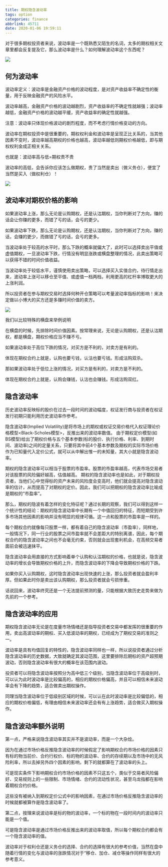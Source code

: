 ```yaml
---
title: 期权隐含波动率
tags: option
categories: finance
abbrlink: 45711
date: 2020-01-06 19:59:11
---
```


对于很多期权投资者来说，波动率是一个既熟悉又陌生的名词，太多的期权相关文章里都会反复提及它，那么波动率是什么？如何理解波动率这个东西呢？

![](http://n.sinaimg.cn/translate/4/w925h679/20191017/dff6-ifzxhxm5342034.png)

<!--more-->

## 何为波动率

波动率定义：波动率是金融资产价格的波动程度，是对资产收益率不确定性的衡量，用于反映金融资产的风险水平。

波动率越高，金融资产价格的波动越剧烈，资产收益率的不确定性就越强；波动率越低，金融资产价格的波动越平缓，资产收益率的确定性就越强。

注意：波动率只体现价格波动的剧烈程度，而不考虑行情价格变动的方向。

波动率在期权投资中是很重要的，期权权利金和波动率是呈现正比关系的，当其他因素不变时，波动率越高期权的价格也越高，波动率越低则期权价格越低，即与期权权利金成正相关关系。

也就是：波动率高与低=期权贵不贵

波动率的高低，会告诉你应该怎么做期权，贵了当然是卖出（做义务仓），便宜了当然是买入（做权利仓）！

![](http://n.sinaimg.cn/translate/791/w1080h511/20191017/35f6-ifzxhxm5342038.jpg)

## 波动率对期权价格的影响

如果波动率上涨，那么无论是认购期权，还是认沽期权，当你判断对了方向，赚的话会让你赚的更多，而错了亏的话，会亏的更少。

如果波动率下跌，那么无论是认购期权，还是认沽期权，当你判断对了方向，赚的话，会赚的更少，而做错了亏的话，会亏的更多。

当波动率处于较高的水平时，那么下跌的概率就偏大了，此时可以选择卖出平值或虚值期权，一旦波动率下跌，行情没有明显涨跌或横盘整理的情况，此卖出策略可以获得不错的时间价值收益。

当波动率处于较低水平，谨慎使用卖出策略，可以选择买入实值合约，待行情走出来，波动率上涨可以移仓至平值、或虚值一档两档，利用更高的杠杆率博取更大的上涨利润。

所以投资者在参与期权交易时选择何种开仓策略可以考量波动率指标的影响！来决定做以小博大的买方还是多赚时间价值的卖方。

![](http://n.sinaimg.cn/translate/96/w1080h616/20191017/b3f7-ifzxhxm5342107.jpg)

我们以比较特殊的横盘来举例说明

在横盘的时候，先排除时间价值因素。按常理来说，无论是认购期权，还是认沽期权，都是横盘，期权价格应当不赚不亏。

如果波动率处于高位下跌的情况，对买方是不利的，对卖方是有利的。

体现在期权合约上就是，认购也要亏钱，认沽也要亏钱。形成沽购双杀。

那如果波动率处于低位上涨的情况，对买方是有利的，对卖方是不利的。

体现在期权合约上就是，认购会赚钱，认沽也会赚钱。形成沽购双红。

## 隐含波动率

历史波动率反映标的股价在过去一段时间的波动幅度，权证发行商与投资者在权证发行初期只能利用历史波动率作参考。

隐含波动率(Implied Volatility)是将市场上的期权或权证交易价格代入权证理论价格模型<Black-Scholes模型>，反推出来的波动率数值。
由于期权定价模型(如BS模型)给出了期权价格与五个基本参数(标的股价、执行价格、利率、到期时间、波动率)之间的定量关系，只要将其中前4个基本参数及期权的实际市场价格作为已知量代入定价公式，就可以从中解出惟一的未知量，其大小就是隐含波动率。

期权的隐含波动率可以相当于股票的市盈率。股票的市盈率越高，代表市场交易者对该股票的风险偏好越高，估值越高。
期权的隐含波动率也是如此，对于期权投资者，当他们心中觉得标的资产未来的风险度会变高时，他们就会提高对隐含波动率的估计，从而提高了对期权的定价。因此，我们可以把期权的隐含波动率比喻成是期权的“市盈率”。

那么，期权的隐波有着怎样的变化特征呢？通过长期的观察，我们可以得到这样一个统计性的结论：期权的隐含波动率中长期有一个中值回归的特征，而短期受到许多市场其他因素的影响并没有明显的规律可循。这一点和股票的市盈率是一样的。

每个期权合约就像每只股票一样，都有着自己的隐含波动率（市盈率），同样地，一般情况下，同一行业的股票之间市盈率就不会差距大的特别离谱，因此，每个期权合约的隐含波动率之间也不会毫无约束，否则就会出现套利机会，在高频交易者面前会被迅速抹平。

隐含波动率会用直接的方式影响着单个认购和认沽期权的价格，也就是说，隐含波动率的增长会导致期权价格的上升，而隐含波动率的下降会导致期权价格的下跌。

如果你买入认购期权，这时隐含波动率出现快速的上涨，那么投资者就会盈利丰厚。但如果此时你是卖出该认购期权，那么投资者就会亏损惨重。

话说回来，波动率终究还是一个无法提前预测的量，只能根据大致历史走势来做为先前的一个参考。

## 隐含波动率的应用

期权隐含波动率无论是在度量市场情绪还是指导投资者交易中都发挥的很重要的作用，卖出高波动率的期权、买入低波动率的期权，已经成为了期权交易的准则之一。

波动率是具有均值回复的特性的，隐含波动率同样也一样，所以说投资者通过分析隐含波动率的历史数据，大致就确定其波动范围，这里要排除后期标的资产超预期波动，否则隐含波动率有很大的概率在该范围内波动。

投资者可以将隐含波动率按照分为高中低三个级别，当隐含波动率位于高级别时，可以认为此时波动率是比较偏高的，相应的期权价格偏高，并且可以相信未来波动率会有下降的趋势，适合做卖出期权操作。

同理当隐含波动率位于低级别区域的时候，可以认在此时波动率是比较偏低的，相应的期权价格偏低，有理由相信未来波动率还会有有上涨趋势，适合做买入期权操作。

## 隐含波动率额外说明

第一点，严格来说隐含波动率其实并不是波动率，而是一个大杂烩。

因为在通过市场价格反推隐含波动率的时候假定了影响期权合约市场价格的因素只有标的物当前价、合约行权价、标的物的波动率、合约的存续期以及市场中的无风险利率，所以去掉另外四个因素的影响，剩下的就都算在了波动率的头上。

可是现实条件下影响期权合约市场价格的因素不只这五个，类似于交易者风险偏好、交易规则上的一些限制、市场情绪、合约的流动性状况，甚至乌龙指都在影响着期权合约价格。

这些没有被纳入到期权定价公式中的影响因素，在通过市场价格反推隐含波动率的时候就都被算作是隐含波动率了。

第二点，按理来说波动率是标的物的波动率，一个标的物在一段时间内的波动率只能是一个值。

可是隐含波动率是通过市场价格反推出来的波动率取值，所以每个期权合约都会有一个隐含波动率的值。

波动率对于权利仓还是义务仓的选择、合约的选择有很大的参考价值，当然在盘中随着行情的变化与波动率的涨跌情况对于“移仓、加仓、减仓等操作同样有很大的参考意义。
